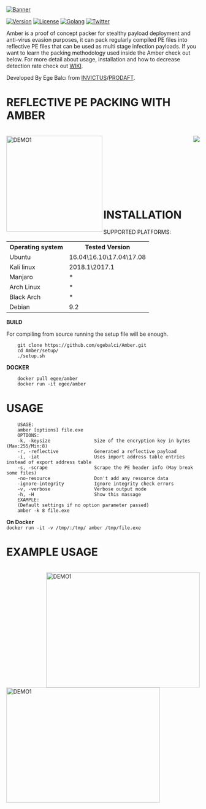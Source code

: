 

[![Banner](https://github.com/EgeBalci/Amber/raw/master/Banner.png)](https://github.com/egebalci/Amber)

[![Version](https://img.shields.io/badge/version-1.3.0-green.svg)](https://github.com/egebalci/Amber) [![License](https://img.shields.io/packagist/l/doctrine/orm.svg)](https://raw.githubusercontent.com/EgeBalci/Amber/master/LICENSE) [![Golang](https://img.shields.io/badge/Golang-1.9-blue.svg)](https://golang.org) [![Twitter](https://img.shields.io/twitter/url/http/shields.io.svg?style=social)](https://twitter.com/egeblc)


Amber is a proof of concept packer for stealthy payload deployment and anti-virus evasion purposes, it can pack regularly compiled PE files into reflective PE files that can be used as multi stage infection payloads. If you want to learn the packing methodology used inside the Amber check out below. For more detail about usage, installation  and how to decrease detection rate check out [WIKI](https://github.com/EgeBalci/Amber/wiki).


Developed By Ege Balcı from [INVICTUS](https://invictuseurope.com)/[PRODAFT](https://prodaft.com).

# REFLECTIVE PE PACKING WITH AMBER

<br>

<a href="https://pentest.blog/introducing-new-packing-method-first-reflective-pe-packer" target="_blank">
		<img height="250" align="left" src="https://pentest.blog/wp-content/uploads/68747470733a2f2f696d6167652e6962622e636f2f66426e51566d2f70656e746573745f626c6f67332e6a7067.jpeg" alt="DEMO1"  />
</a>
<a href="https://raw.githubusercontent.com/EgeBalci/Amber/master/PAPER.pdf"></a>
<a href="https://github.com/EgeBalci/Amber/raw/master/PAPER.pdf">
	<img align="right" src="https://pentest.blog/wp-content/uploads/pdf2.png"/>
</a>

<br><br><br><br><br><br><br><br>

# INSTALLATION

SUPPORTED PLATFORMS:
<table>
    <tr>
        <th>Operating system</th>
        <th>Tested Version</th>
    </tr>
    <tr>
        <td>Ubuntu</td>
        <td>16.04\16.10\17.04\17.08</td>
    </tr>
    <tr>
        <td>Kali linux</td>
        <td>2018.1\2017.1</td>
    </tr>
    <tr>
        <td>Manjaro</td>
        <td> * </td>
    </tr>
    <tr>
        <td>Arch Linux</td>
        <td> * </td>
    </tr>
    <tr>
        <td>Black Arch</td>
        <td> * </td>
    </tr>
    <tr>
        <td>Debian</td>
        <td>9.2</td>
    </tr>
</table>

<strong>BUILD</strong>

For compiling from source running the setup file will be enough.

        git clone https://github.com/egebalci/Amber.git
		cd Amber/setup/
        ./setup.sh

<strong>DOCKER</strong>

		docker pull egee/amber
		docker run -it egee/amber

# USAGE

        USAGE: 
        amber [options] file.exe
        OPTIONS:
        -k, -keysize                Size of the encryption key in bytes (Max:255/Min:8)
        -r, -reflective             Generated a reflective payload
        -i, -iat                    Uses import address table entries instead of export address table
        -s, -scrape                 Scrape the PE header info (May break some files)
        -no-resource                Don't add any resource data
        -ignore-integrity           Ignore integrity check errors
        -v, -verbose                Verbose output mode
        -h, -H                      Show this massage
        EXAMPLE:
        (Default settings if no option parameter passed)
        amber -k 8 file.exe
<strong>On Docker</strong><br>
		`docker run -it -v /tmp/:/tmp/ amber /tmp/file.exe`

# EXAMPLE USAGE
<br>
<a href="https://www.youtube.com/watch?v=JVv_spX6D4U" target="_blank">
	<img src="http://img.youtube.com/vi/JVv_spX6D4U/0.jpg" alt="DEMO1" width="400" height="300" align="right"/>
</a>

<a href="https://www.youtube.com/watch?v=3en0ftnjEpE" target="_blank">
	<img src="https://pentest.blog/wp-content/uploads/Screenshot-at-2018-02-23-22-42-18-2-1024x704.png" alt="DEMO1" width="400" height="300" align="left"/>
</a><br><br><br>


